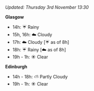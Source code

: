 *Updated: Thursday 3rd November 13:30*

**Glasgow**

* 14h: :umbrella: Rainy
* 15h, 16h: :cloud: Cloudy
* 17h: :cloud: Cloudy [:umbrella: as of 8h]
* 18h: :umbrella: Rainy [:cloud: as of 8h]
* 19h - 1h: :sunny: Clear

**Edinburgh**

* 14h - 18h: :partly_sunny: Partly Cloudy
* 19h - 1h: :sunny: Clear
